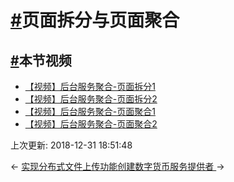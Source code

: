 # [#](https://funtl.com/zh/spring-cloud-itoken-codeing/页面拆分与页面聚合.html#页面拆分与页面聚合)页面拆分与页面聚合

## [#](https://funtl.com/zh/spring-cloud-itoken-codeing/页面拆分与页面聚合.html#本节视频)本节视频

- [【视频】后台服务聚合-页面拆分1](https://www.bilibili.com/video/av29489212)
- [【视频】后台服务聚合-页面拆分2](https://www.bilibili.com/video/av29489219)
- [【视频】后台服务聚合-页面聚合1](https://www.bilibili.com/video/av29489225)
- [【视频】后台服务聚合-页面聚合2](https://www.bilibili.com/video/av29515467)

上次更新: 2018-12-31 18:51:48

← [实现分布式文件上传功能](https://funtl.com/zh/spring-cloud-itoken-codeing/实现分布式文件上传功能.html)[创建数字货币服务提供者 ](https://funtl.com/zh/spring-cloud-itoken-codeing/创建数字货币服务提供者.html)→